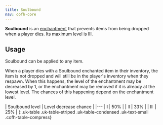 ```yaml
---
title: Soulbound
nav: cofh-core
---
```


**Soulbound** is an [enchantment](https://minecraft.gamepedia.com/Enchanting)
that prevents items from being dropped when a player dies. Its maximum level is
III.


Usage
-----

Soulbound can be applied to any item.

When a player dies with a Soulbound enchanted item in their inventory, the item
is not dropped and will still be in the player's inventory when they respawn.
When this happens, the level of the enchantment may be decreased by 1, or the
enchantment may be removed if it is already at the lowest level. The chances of
this happening depend on the enchantment level.

| Soulbound level | Level decrease chance |
|---
| I | 50% |
| II | 33% |
| III | 25% |
{:.uk-table .uk-table-striped .uk-table-condensed .uk-text-small .cofh-table-compress}
